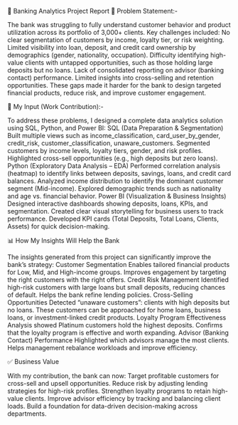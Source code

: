 🏦 Banking Analytics Project Report
📌 Problem Statement:-

The bank was struggling to fully understand customer behavior and product utilization across its portfolio of 3,000+ clients. Key challenges included:
No clear segmentation of customers by income, loyalty tier, or risk weighting.
Limited visibility into loan, deposit, and credit card ownership by demographics (gender, nationality, occupation).
Difficulty identifying high-value clients with untapped opportunities, such as those holding large deposits but no loans.
Lack of consolidated reporting on advisor (banking contact) performance.
Limited insights into cross-selling and retention opportunities.
These gaps made it harder for the bank to design targeted financial products, reduce risk, and improve customer engagement.

🔧 My Input (Work Contribution):-

To address these problems, I designed a complete data analytics solution using SQL, Python, and Power BI:
SQL (Data Preparation & Segmentation)
Built multiple views such as income_classification, card_user_by_gender, credit_risk, customer_classification, unaware_customers.
Segmented customers by income levels, loyalty tiers, gender, and risk profiles.
Highlighted cross-sell opportunities (e.g., high deposits but zero loans).
Python (Exploratory Data Analysis – EDA)
Performed correlation analysis (heatmap) to identify links between deposits, savings, loans, and credit card balances.
Analyzed income distribution to identify the dominant customer segment (Mid-income).
Explored demographic trends such as nationality and age vs. financial behavior.
Power BI (Visualization & Business Insights)
Designed interactive dashboards showing deposits, loans, KPIs, and segmentation.
Created clear visual storytelling for business users to track performance.
Developed KPI cards (Total Deposits, Total Loans, Clients, Assets) for quick decision-making.

📊 How My Insights Will Help the Bank

The insights generated from this project can significantly improve the bank’s strategy:
Customer Segmentation
Enables tailored financial products for Low, Mid, and High-income groups.
Improves engagement by targeting the right customers with the right offers.
Credit Risk Management
Identified high-risk customers with large loans but small deposits, reducing chances of default.
Helps the bank refine lending policies.
Cross-Selling Opportunities
Detected “unaware customers”: clients with high deposits but no loans.
These customers can be approached for home loans, business loans, or investment-linked credit products.
Loyalty Program Effectiveness
Analysis showed Platinum customers hold the highest deposits.
Confirms that the loyalty program is effective and worth expanding.
Advisor (Banking Contact) Performance
Highlighted which advisors manage the most clients.
Helps management rebalance workloads and improve efficiency.

✅ Business Value

With my contribution, the bank can now:
Target profitable customers for cross-sell and upsell opportunities.
Reduce risk by adjusting lending strategies for high-risk profiles.
Strengthen loyalty programs to retain high-value clients.
Improve advisor efficiency by tracking and balancing client loads.
Build a foundation for data-driven decision-making across departments.
